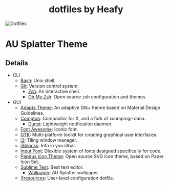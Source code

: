 <h1 align="center">dotfiles by Heafy</h1>

![Dotfiles](https://i.imgur.com/JubIqOZ.jpg)

# AU Splatter Theme

## Details

* CLI
  * [Bash](https://www.gnu.org/software/bash/): Unix shell.
  * [Git](https://git-scm.com): Version control system.
	* [Zsh](https://www.zsh.org): An interactive shell.
	* [Oh My Zsh](https://github.com/robbyrussell/oh-my-zsh): Open source zsh configuration and themes.
* GUI
  * [Adapta Theme](https://github.com/adapta-project/adapta-gtk-theme): An adaptive Gtk+ theme based on Material Design Guidelines.
  * [Compton](https://github.com/chjj/compton): Compositor for X, and a fork of xcompmgr-dana.
	* [Dunst](https://github.com/dunst-project/dunst): Lightweight notification daemon.
  * [Font Awesome](https://github.com/FortAwesome/Font-Awesome): Iconic font.
  * [GTK](https://www.gtk.org/): Multi-platform toolkit for creating graphical user interfaces.
  * [i3](https://github.com/i3/i3): Tiling window manager.
  * [i3blocks](https://github.com/vivien/i3blocks): Info in you i3bar.
  * [Input Font](http://input.fontbureau.com/): Dlexible system of fonts designed specifically for code. 
  * [Papirus Icon Theme](https://github.com/PapirusDevelopmentTeam/papirus-icon-theme): Open source SVG icon theme, based on Paper Icon Set.
  * [Sublime Text](https://www.sublimetext.com): Best text editor.
	* [Wallpaper](https://imgur.com/a/XCHgmzu): AU Splatter wallpaper.
  * [Xresources](https://wiki.archlinux.org/index.php/x_resources): User-level configuration dotfile.